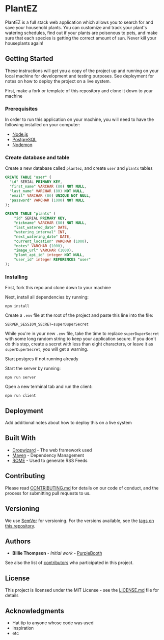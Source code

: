 # PlantEZ

PlantEZ is a full stack web application which allows you to search for and save your household plants. You can customize and track your plant's watering schedules, find out if your plants are poisonous to pets, and make sure that each species is getting the correct amount of sun. Never kill your houseplants again! 

## Getting Started

These instructions will get you a copy of the project up and running on your local machine for development and testing purposes. See deployment for notes on how to deploy the project on a live system.

First, make a fork or template of this repository and clone it down to your machine

### Prerequisites

In order to run this application on your machine, you will need to have the following installed on your computer:
* [Node.js](https://nodejs.org/en)
* [PostgreSQL](https://www.postgresql.org/)
* [Nodemon](https://nodemon.io/)


### Create database and table

Create a new database called `plantez`, and create `user` and `plants` tables

```SQL
CREATE TABLE "user" (
  "id" SERIAL PRIMARY KEY,
  "first_name" VARCHAR (80) NOT NULL,
  "last_name" VARCHAR (80) NOT NULL,
  "email" VARCHAR (80) UNIQUE NOT NULL,
  "password" VARCHAR (1000) NOT NULL
);
```
```SQL
CREATE TABLE "plants" (
	"id" SERIAL PRIMARY KEY,
	"nickname" VARCHAR (80) NOT NULL,
	"last_watered_date" DATE,
	"watering_interval" INT,
	"next_watering_date" DATE,
	"current_location" VARCHAR (1000),
	"notes" VARCHAR (1000),
	"image_url" VARCHAR (1000),
	"plant_api_id" integer NOT NULL,
	"user_id" integer REFERENCES "user"
);
```

### Installing

First, fork this repo and clone down to your machine

Next, install all dependencies by running:

```
npm install
```

Create a `.env` file at the root of the project and paste this line into the file:
  ```
  SERVER_SESSION_SECRET=superDuperSecret
  ```
While you're in your new `.env` file, take the time to replace `superDuperSecret` with some long random string to keep your application secure. If you don't do this step, create a secret with less than eight characters, or leave it as `superDuperSecret`, you will get a warning.

Start postgres if not running already

Start the server by running:

```
npm run server
```

Open a new terminal tab and run the client:

```
npm run client
```

## Deployment

Add additional notes about how to deploy this on a live system

## Built With

* [Dropwizard](http://www.dropwizard.io/1.0.2/docs/) - The web framework used
* [Maven](https://maven.apache.org/) - Dependency Management
* [ROME](https://rometools.github.io/rome/) - Used to generate RSS Feeds

## Contributing

Please read [CONTRIBUTING.md](https://gist.github.com/PurpleBooth/b24679402957c63ec426) for details on our code of conduct, and the process for submitting pull requests to us.

## Versioning

We use [SemVer](http://semver.org/) for versioning. For the versions available, see the [tags on this repository](https://github.com/your/project/tags). 

## Authors

* **Billie Thompson** - *Initial work* - [PurpleBooth](https://github.com/PurpleBooth)

See also the list of [contributors](https://github.com/your/project/contributors) who participated in this project.

## License

This project is licensed under the MIT License - see the [LICENSE.md](LICENSE.md) file for details

## Acknowledgments

* Hat tip to anyone whose code was used
* Inspiration
* etc
